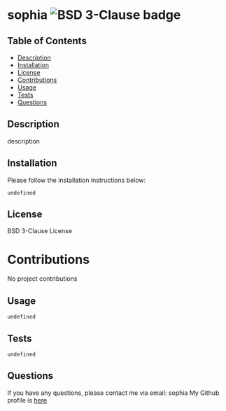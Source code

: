 # sophia ![BSD 3-Clause badge](https://img.shields.io/badge/BSD3-license-green)

## Table of Contents

- [Description](#description)
- [Installation](#installation)
- [License](#license)
- [Contributions](#contributions)
- [Usage](#usage)
- [Tests](#tests)
- [Questions](#questions)

## Description
description

## Installation
Please follow the installation instructions below:

```
undefined
```

## License
BSD 3-Clause License

# Contributions
No project contributions

## Usage

```
undefined
```

## Tests

```
undefined
```

## Questions
If you have any questions, please contact me via email: sophia
My Github profile is [here](https://github.com/sophia)
